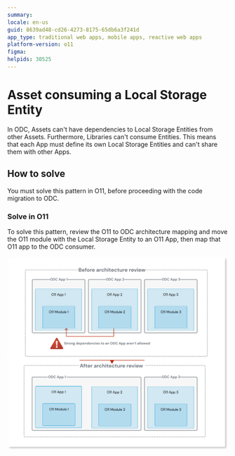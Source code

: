 ```yaml
---
summary: 
locale: en-us
guid: 8639ad48-cd26-4273-8175-65db6a3f241d
app_type: traditional web apps, mobile apps, reactive web apps
platform-version: o11
figma:
helpids: 30525
---
```

# Asset consuming a Local Storage Entity

In ODC, Assets can't have dependencies to Local Storage Entities from other Assets. Furthermore, Libraries can't consume Entities.
This means that each App must define its own Local Storage Entities and can't share them with other Apps.

## How to solve

You must solve this pattern in O11, before proceeding with the code migration to ODC.

### Solve in O11

To solve this pattern, review the O11 to ODC architecture mapping and move the O11 module with the Local Storage Entity to an O11 App, then map that O11 app to the ODC consumer.

![Diagram showing the architecture review before and after. Before: ODC App 1 has O11 App 1 with O11 Module 1, ODC App 2 has O11 App 2 with O11 Module 2, and ODC App 3 has O11 App 3 with O11 Module 3. Strong dependencies to an ODC App aren't allowed. After: Each ODC App has its corresponding O11 App and Module without dependencies.](images/review-arch-consolidate.png "Architecture Review Before and After")
